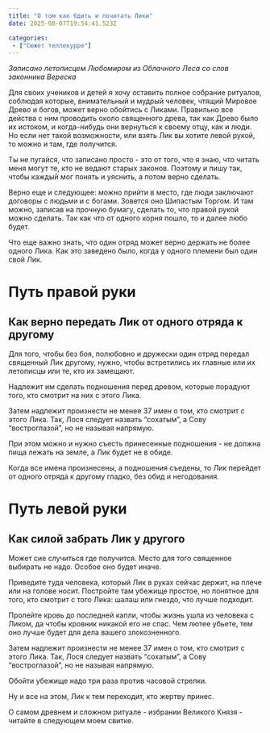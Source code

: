 ```yaml
---
title: "О том как бдить и почитать Лики"
date: 2025-08-07T19:54:41.523Z

categories:
 - ["Сюжет теллекурре"]
---
```


*Записано летописцем Любомиром из Облачного Леса со слов законника
Вереска*

Для своих учеников и детей я хочу оставить полное собрание ритуалов,
соблюдая которые, внимательный и мудрый человек, чтящий Мировое Древо и
богов, может верно обойтись с Ликами. Правильно все действа с ним
проводить около священного древа, так как Древо было их истоком, и
когда-нибудь они вернуться к своему отцу, как и люди. Но если нет такой
возможности, или взять Лик вы хотите левой рукой, то можно и там, где
получится.

Ты не пугайся, что записано просто - это от того, что я знаю, что читать
меня могут те, кто не ведают старых законов. Поэтому и пишу так, чтобы
каждый мог понять и уяснить, а потом верно сделать.

Верно еще и следующее: можно прийти в место, где люди заключают договоры
с людьми и с богами. Зовется оно Шипастым Торгом. И там можно, записав
на прочную бумагу, сделать то, что правой рукой можно сделать. Так как
что от одного корня пошло, то и далее любо будет.

Что еще важно знать, что один отряд может верно держать не более одного
Лика. Как это заведено было, когда у одного племени был один свой Лик.

Путь правой руки
================

Как верно передать Лик от одного отряда к другому
-------------------------------------------------

Для того, чтобы без боя, полюбовно и дружески один отряд передал
священный Лик другому, нужно, чтобы встретились их главные или их
летописцы или те, кто их замещают.

Надлежит им сделать подношения перед древом, которые порадуют того, кто
смотрит на них с этого Лика.

Затем надлежит произнести не менее 37 имен о том, кто смотрит с этого
Лика. Так, Лося следует назвать “сохатым”, а Сову “востроглазой”, но не
называя напрямую.

При этом можно и нужно съесть принесенные подношения - не должна пища
лежать на земле, а Лик будет не в обиде.

Когда все имена произнесены, а подношения съедены, то Лик перейдет от
одного отряда к другому гладко, без обид и негодования.

Путь левой руки
===============

Как силой забрать Лик у другого
-------------------------------

Может сие случиться где получится. Место для того священное выбирать не
надо. Особое оно будет иначе.

Приведите туда человека, который Лик в руках сейчас держит, на плече или
на голове носит. Постройте там убежище простое, но понятное для того,
кто смотрит с того Лика: шалаш или гнездо, что лучше подходит.

Пролейте кровь до последней капли, чтобы жизнь ушла из человека с Ликом,
да чтобы кровник никакой его не спас. Чем лютее убьете, тем оно лучше
будет для дела вашего злокозненного.

Затем надлежит произнести не менее 37 имен о том, кто смотрит с этого
Лика. Так, Лося следует назвать “сохатым”, а Сову “востроглазой”, но не
называя напрямую.

Обойти убежище надо три раза против часовой стрелки.

Ну и все на этом, Лик к тем переходит, кто жертву принес.

О самом древнем и сложном ритуале - избрании Великого Князя - читайте в
следующем моем свитке.
